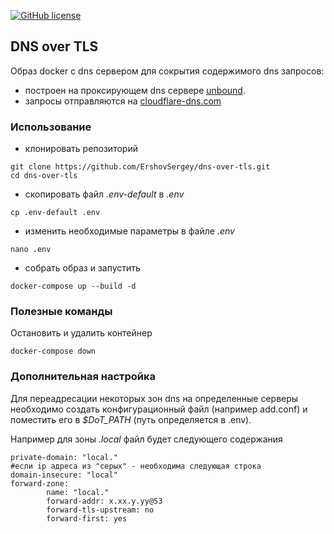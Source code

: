 [![GitHub license](https://img.shields.io/badge/license-MIT-blue.svg)](https://raw.githubusercontent.com/ErshovSergey/dns-over-tls_in-docker/master/LICENSE) 

## DNS over TLS 
Образ docker с dns сервером для сокрытия содержимого dns запросов:
- построен на проксирующем dns сервере
[unbound](https://nlnetlabs.nl/projects/unbound/about/).
- запросы отправляются на [cloudflare-dns.com](https://cloudflare-dns.com)
### Использование
- клонировать репозиторий
```
git clone https://github.com/ErshovSergey/dns-over-tls.git
cd dns-over-tls
```
- скопировать файл *.env-default* в *.env*
```
cp .env-default .env
```
- изменить необходимые параметры в файле *.env*
```
nano .env
```
- собрать образ и запустить
```
docker-compose up --build -d
```
### Полезные команды
Остановить и удалить контейнер
```
docker-compose down
```
### Дополнительная настройка
Для переадресации некоторых зон dns на определенные серверы необходимо создать конфигурационный файл (например add.conf) и поместить его в *$DoT_PATH*
 (путь определяется в .env). 
 
 Например для зоны *.local* файл будет следующего содержания
```console
private-domain: "local."
#если ip адреса из "серых" - необходима следующая строка
domain-insecure: "local"
forward-zone:
        name: "local."
        forward-addr: x.xx.y.yy@53
        forward-tls-upstream: no
        forward-first: yes
```

